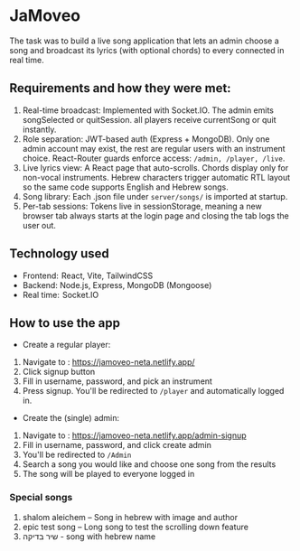 # JaMoveo
The task was to build a live song application that lets an admin choose a song and broadcast its lyrics (with optional chords) to every connected in real time.

## Requirements and how they were met:

1.	Real-time broadcast: Implemented with Socket.IO. The admin emits songSelected or quitSession. all players receive currentSong or quit instantly.
2.	Role separation: JWT-based auth (Express + MongoDB). Only one admin account may exist, the rest are regular users with an instrument choice. React-Router guards enforce access: `/admin, /player, /live`.
3.	Live lyrics view:  A React page that auto-scrolls. Chords display only for non-vocal instruments. Hebrew characters trigger automatic RTL layout so the same code supports English and Hebrew songs.
4.	Song library:  Each .json file under `server/songs/` is imported at startup.
5.	Per-tab sessions: Tokens live in sessionStorage, meaning a new browser tab always starts at the login page and closing the tab logs the user out.


## Technology used
* Frontend:  React, Vite, TailwindCSS
* Backend: Node.js, Express, MongoDB (Mongoose)
* Real time:  Socket.IO

## How to use the app
* Create a regular player:
1. Navigate to :   https://jamoveo-neta.netlify.app/
2. Click signup button
3. Fill in username, password, and pick an instrument
4. Press signup. You'll be redirected to `/player` and automatically logged in.
* Create the (single) admin:
1. Navigate to :   https://jamoveo-neta.netlify.app/admin-signup
2. Fill in username, password, and click create admin
3. You'll be redirected to `/Admin`
4. Search a song you would like and choose one song from the results
5. The song will be played to everyone logged in


### Special songs
1. shalom aleichem – Song in hebrew with image and author
2. epic test song – Long song to test the scrolling down feature
3. שיר בדיקה - song with hebrew name